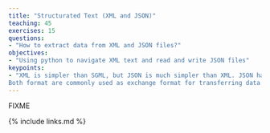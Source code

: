 ```yaml
---
title: "Structurated Text (XML and JSON)"
teaching: 45
exercises: 15
questions:
- "How to extract data from XML and JSON files?"
objectives:
- "Using python to navigate XML text and read and write JSON files"
keypoints:
- "XML is simpler than SGML, but JSON is much simpler than XML. JSON has a much smaller grammar and maps more directly onto the data structures used in modern programming languages.
Both format are commonly used as exchange format for transferring data between applications."
---
```

FIXME

{% include links.md %}
